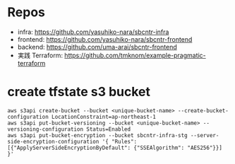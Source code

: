 # Repos

- infra: https://github.com/yasuhiko-nara/sbcntr-infra
- frontend: https://github.com/yasuhiko-nara/sbcntr-frontend
- backend: https://github.com/uma-arai/sbcntr-frontend
- 実践 Terraform: https://github.com/tmknom/example-pragmatic-terraform

# create tfstate s3 bucket

```
aws s3api create-bucket --bucket <unique-bucket-name> --create-bucket-configuration LocationConstraint=ap-northeast-1
aws s3api put-bucket-versioning --bucket <unique-bucket-name> --versioning-configuration Status=Enabled
aws s3api put-bucket-encryption --bucket sbcntr-infra-stg --server-side-encryption-configuration '{ "Rules": [{"ApplyServerSideEncryptionByDefault": {"SSEAlgorithm": "AES256"}}] }'

```
